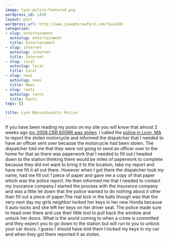 ```yaml
--- 
image: lynn-police-featured.png
wordpress_id: 1430
layout: post
wordpress_url: http://www.josephcrawford.com/?p=1430
categories: 
- slug: entertainment
  autoslug: entertainment
  title: Entertainment
- slug: internet
  autoslug: internet
  title: Internet
- slug: local
  autoslug: local
  title: Local
- slug: news
  autoslug: news
  title: News
- slug: rants
  autoslug: rants
  title: Rants
tags: []

title: Lynn Massachusetts Police
---
```

If you have been reading my posts on my site you will know that almost 2 weeks ago [my 2008 CBR 600RR was stolen](http://www.josephcrawford.com/2011/07/06/bike-stolen-2008-cbr-600rr/ "BIKE STOLEN: 2008 CBR 600RR").  I called the [police in Lynn, MA](http://www.lynnpolice.org/ "Lynn Massachusetts Police") to report the stolen motorcycle and informed the dispatcher that I needed to have an officer sent over because the motorcycle had been stolen.  The dispatcher told me that they were not going to send an officer over to the home for that as there was paperwork that I needed to fill out.I headed down to the station thinking there would be miles of paperwork to complete because they did not want to bring it to the location, take my report and have me fill it all out there.  However when I got there the dispatcher took my name, had me fill out 1 piece of paper and gave me a copy of that paper which was the police report.  He then informed me that I needed to contact my insurance company.I started the process with the insurance company and was a little let down that the police wanted to do nothing about it other than fill out a piece of paper.The real kick in the balls though was that the very next day my girls neighbor locked her keys in her new Honda because it auto-locks and she left her keys on her driver seat.  The police made sure to head over there and use their little tool to pull back the window and unlock her doors.  What is the world coming to when a crime is committed and they expect you to go down to the station but will run to you to unlock your car doors.  I guess I should have told them I locked my keys in my car and when they got there reported it as stolen.
